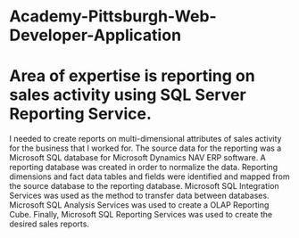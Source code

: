 # Academy-Pittsburgh-Web-Developer-Application
# Area of expertise is reporting on sales activity using SQL Server Reporting Service.
I needed to create reports on multi-dimensional attributes of sales activity for the business that I worked for.
The source data for the reporting was a Microsoft SQL database for Microsoft Dynamics NAV ERP software.
A reporting database was created in order to normalize the data.
Reporting dimensions and fact data tables and fields were identified and mapped from the source database to the reporting database.
Microsoft SQL Integration Services was used as the method to transfer data between databases.
Microsoft SQL Analysis Services was used to create a OLAP Reporting Cube.
Finally, Microsoft SQL Reporting Services was used to create the desired sales reports.
